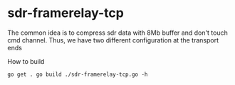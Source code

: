 
# sdr-framerelay-tcp
The common idea is to compress sdr data with 8Mb buffer and don't touch cmd channel.
Thus, we have two different configuration at the transport ends

How to build<p>
<code>go get .
go build 
./sdr-framerelay-tcp.go -h
</code>
